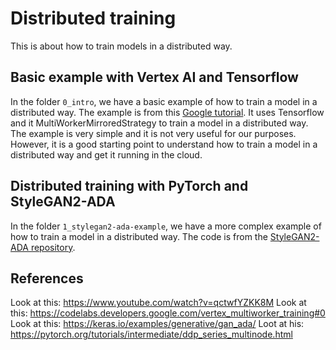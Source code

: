 
# Distributed training
This is about how to train models in a distributed way.

## Basic example with Vertex AI and Tensorflow

In the folder `0_intro`, we have a basic example of how to train a model in a distributed way. The example is from this  [Google tutorial](https://pytorch.org/tutorials/intermediate/ddp_series_multinode.html).
It uses Tensorflow and it MultiWorkerMirroredStrategy to train a model in a distributed way. The example is very simple and it is not very useful for our purposes. However, it is a good starting point to understand how to train a model in a distributed way and get it running in the cloud.

## Distributed training with PyTorch and StyleGAN2-ADA

In the folder `1_stylegan2-ada-example`, we have a more complex example of how to train a model in a distributed way. The code is from the [StyleGAN2-ADA repository](https://github.com/NVlabs/stylegan2-ada-pytorch).

## References

Look at this: <https://www.youtube.com/watch?v=qctwfYZKK8M>
Look at this: <https://codelabs.developers.google.com/vertex_multiworker_training#0>
Look at this: <https://keras.io/examples/generative/gan_ada/>
Loot at his: <https://pytorch.org/tutorials/intermediate/ddp_series_multinode.html>